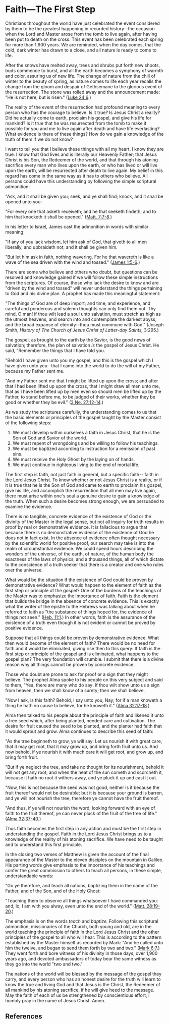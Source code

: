 # Faith—The First Step

Christians throughout the world have just celebrated the event considered by
them to be the greatest happening in recorded history--the occasion when the
Lord and Master arose from the tomb to live again, after having been put to
death on the cross. This event has been celebrated each spring for more than
1,900 years. We are reminded, when the day comes, that the cold, dark winter
has drawn to a close, and all nature is ready to come to life.

After the snows have melted away, trees and shrubs put forth new shoots, buds
commence to burst, and all the earth becomes a symphony of warmth and color,
assuring us of new life. The change of nature from the chill of winter to the
beauty of spring, as nature comes to life each year recalls the change from
the gloom and despair of Gethsemane to the glorious event of the resurrection.
The stone was rolled away and the announcement made: "He is not here, but is
risen." ([Luke 24:6](/scriptures/nt/luke/24.6?lang=eng#5).)

The reality of the event of the resurrection had profound meaning to every
person who has the courage to believe. Is it true? Is Jesus Christ a reality?
Did he actually come to earth, proclaim his gospel, and give his life for
mankind? Is it true that he was resurrected from the tomb to make it possible
for you and me to live again after death and have life everlasting? What
evidence is there of these things? How do we gain a knowledge of the truth of
them if we do not know?

I want to tell you that I believe these things with all my heart. I know they
are true. I know that God lives and is literally our Heavenly Father; that
Jesus Christ is his Son, the Redeemer of the world, and that through his
atoning sacrifice every man who lives upon the earth, or who has lived or will
live upon the earth, will be resurrected after death to live again. My belief
in this regard has come in the same way as it has to others who believe. All
persons could have this understanding by following the simple scriptural
admonition:

"Ask, and it shall be given you; seek, and ye shall find; knock, and it shall
be opened unto you:

"For every one that asketh receiveth; and he that seeketh findeth; and to him
that knocketh it shall be opened." ([Matt.
7:7-8](/scriptures/nt/matt/7.7-8?lang=eng#6).)

In his letter to Israel, James cast the admonition in words with similar
meaning:

"If any of you lack wisdom, let him ask of God, that giveth to all men
liberally, and upbraideth not; and it shall be given him.

"But let him ask in faith, nothing wavering. For he that wavereth is like a
wave of the sea driven with the wind and tossed." ([James
1:5-6](/scriptures/nt/james/1.5-6?lang=eng#4).)

There are some who believe and others who doubt, but questions can be resolved
and knowledge gained if we will follow these simple instructions from the
scriptures. Of course, those who lack the desire to know and are "driven by
the wind and tossed" will never understand the things pertaining to God and
his divine plan. A prophet has made this meaningful statement:

"The things of God are of deep import; and time, and experience, and careful
and ponderous and solemn thoughts can only find them out. Thy mind, O man! if
thou wilt lead a soul unto salvation, must stretch as high as the utmost
heavens, and search into and contemplate the darkest abyss, and the broad
expanse of eternity--thou must commune with God." (Joseph Smith, _History of
The Church of Jesus Christ of Latter-day Saints,_ 3:295.)

The gospel, as brought to the earth by the Savior, is the good news of
salvation; therefore, the plan of salvation _is_ the gospel of Jesus Christ.
He said, "Remember the things that I have told you.

"Behold I have given unto you my gospel, and this is the gospel which I have
given unto you--that I came into the world to do the will of my Father,
because my Father sent me.

"And my Father sent me that I might be lifted up upon the cross; and after
that I had been lifted up upon the cross, that I might draw all men unto me,
that as I have been lifted up by men even so should men be lifted up by the
Father, to stand before me, to be judged of their works, whether they be good
or whether they be evil." ([3 Ne.
27:12-14](/scriptures/bofm/3-ne/27.12-14?lang=eng#11).)

As we study the scriptures carefully, the understanding comes to us that the
basic elements or principles of the gospel taught by the Master consist of the
following steps:

  1. We must develop within ourselves a faith in Jesus Christ, that he is the Son of God and Savior of the world. 
  2. We must repent of wrongdoings and be willing to follow his teachings. 
  3. We must be baptized according to instruction for a remission of past sins. 
  4. We must receive the Holy Ghost by the laying on of hands. 
  5. We must continue in righteous living to the end of mortal life. 

The first step is faith, not just faith in general, but a specific faith--
faith in the Lord Jesus Christ. To know whether or not Jesus Christ is a
reality, or if it is true that he is the Son of God and came to earth to
proclaim his gospel, give his life, and accomplish the resurrection that all
men may live again, there must arise within one's soul a genuine desire to
gain a knowledge of the truth. When such a desire becomes strong enough, we
are persuaded to examine the evidence.

There is no tangible, concrete evidence of the existence of God or the
divinity of the Master in the legal sense, but not all inquiry for truth
results in proof by real or demonstrative evidence. It is fallacious to argue
that because there is no demonstrative evidence of the existence of God he
does not in fact exist. In the absence of evidence often thought necessary by
the scientific world for positive proof, our search may take is into the realm
of circumstantial evidence. We could spend hours describing the wonders of the
universe, of the earth, of nature, of the human body the exactness of the laws
of physics, and a thousand things, all of which dictate to the conscience of a
truth seeker that there is a creator and one who rules over the universe.

What would be the situation if the existence of God could be proven by
demonstrative evidence? What would happen to the element of faith as the first
step or principle of the gospel? One of the burdens of the teachings of the
Master was to emphasize the importance of faith. Faith is the element that
builds the bridge in the absence of concrete evidence. This is exactly what
the writer of the epistle to the Hebrews was talking about when he referred to
faith as "the substance of things hoped for, the evidence of things not seen."
([Heb. 11:1](/scriptures/nt/heb/11.1?lang=eng#0).) In other words, faith is
the assurance of the existence of a truth even though it is not evident or
cannot be proved by positive evidence.

Suppose that all things could be proven by demonstrative evidence. What then
would become of the element of faith? There would be no need for faith and it
would be eliminated, giving rise then to this query: If faith is the first
step or principle of the gospel and is eliminated, what happens to the gospel
plan? The very foundation will crumble. I submit that there is a divine reason
why all things cannot be proven by concrete evidence.

Those who doubt are prone to ask for proof or a sign that they might believe.
The prophet Alma spoke to his people on this very subject and said to them,
"Yea, there are many who do say: If thou wilt show unto us a sign from heaven,
then we shall know of a surety; then we shall believe.

"Now I ask, is this faith? Behold, I say unto you, Nay; for if a man knoweth a
thing he hath no cause to believe, for he knoweth it." ([Alma
32:17-18](/scriptures/bofm/alma/32.17-18?lang=eng#16).)

Alma then talked to his people about the principle of faith and likened it
unto a tree seed which, after being planted, needed care and cultivation. The
desire for fruit caused the seed to be planted, and the planter had faith that
it would sprout and grow. Alma continues to describe this seed of faith:

"As the tree beginneth to grow, ye will say: Let us nourish it with great
care, that it may get root, that it may grow up, and bring forth fruit unto
us. And now behold, if ye nourish it with much care it will get root, and grow
up, and bring forth fruit.

"But if ye neglect the tree, and take no thought for its nourishment, behold
it will not get any root; and when the heat of the sun cometh and scorcheth
it, because it hath no root it withers away, and ye pluck it up and cast it
out.

"Now, this is not because the seed was not good, neither is it because the
fruit thereof would not be desirable; but it is because your ground is barren,
and ye will not nourish the tree, therefore ye cannot have the fruit thereof.

"And thus, if ye will not nourish the word, looking forward with an eye of
faith to the fruit thereof, ye can never pluck of the fruit of the tree of
life." ([Alma 32:37-40](/scriptures/bofm/alma/32.37-40?lang=eng#36).)

Thus faith becomes the first step in any action and must be the first step in
understanding the gospel. Faith in the Lord Jesus Christ brings us to a
knowledge of the reality of his atoning sacrifice. We have need to be taught
and to understand this first principle.

In the closing two verses of Matthew is given the account of the final
appearance of the Master to the eleven disciples on the mountain in Galilee.
His parting words give emphasis to the importance of his teachings and confer
the great commission to others to teach all persons, in these simple,
understandable words:

"Go ye therefore, and teach all nations, baptizing them in the name of the
Father, and of the Son, and of the Holy Ghost:

"Teaching them to observe all things whatsoever I have commanded you: and, lo,
I am with you alway, even unto the end of the world." ([Matt.
28:19-20](/scriptures/nt/matt/28.19-20?lang=eng#18).)

The emphasis is on the words _teach_ and _baptize._ Following this scriptural
admonition, missionaries of the Church, both young and old, are in the world
teaching the principle of faith in the Lord Jesus Christ and the other
principles of the gospel to all who will hear. This is according to the
pattern established by the Master himself as recorded by Mark: "And he called
unto him the twelve, and began to send them forth by two and two." ([Mark
6:7](/scriptures/nt/mark/6.7?lang=eng#6).) They went forth and bore witness of
his divinity in those days, over 1,900 years ago, and devoted ambassadors of
today bear the same witness as they go into the world "two and two."

The nations of the world will be blessed by the message of the gospel they
carry, and every person who has an honest desire for the truth will learn to
know the true and living God and that Jesus is the Christ, the Redeemer of all
mankind by his atoning sacrifice, if he will give heed to the message. May the
faith of each of us be strengthened by conscientious effort, I humbly pray in
the name of Jesus Christ. Amen.

## References

